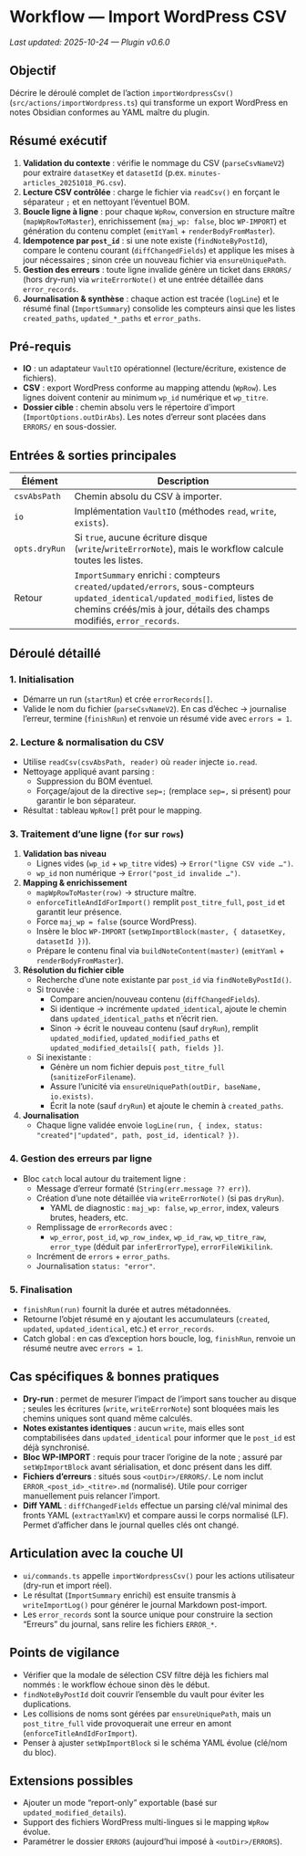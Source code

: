 # Workflow — Import WordPress CSV
_Last updated: 2025-10-24 — Plugin v0.6.0_

## Objectif
Décrire le déroulé complet de l’action `importWordpressCsv()` (`src/actions/importWordpress.ts`) qui transforme un export WordPress en notes Obsidian conformes au YAML maître du plugin.

## Résumé exécutif
1. **Validation du contexte** : vérifie le nommage du CSV (`parseCsvNameV2`) pour extraire `datasetKey` et `datasetId` (p.ex. `minutes-articles_20251018_PG.csv`).
2. **Lecture CSV contrôlée** : charge le fichier via `readCsv()` en forçant le séparateur `;` et en nettoyant l’éventuel BOM.
3. **Boucle ligne à ligne** : pour chaque `WpRow`, conversion en structure maître (`mapWpRowToMaster`), enrichissement (`maj_wp: false`, bloc `WP-IMPORT`) et génération du contenu complet (`emitYaml` + `renderBodyFromMaster`).
4. **Idempotence par `post_id`** : si une note existe (`findNoteByPostId`), compare le contenu courant (`diffChangedFields`) et applique les mises à jour nécessaires ; sinon crée un nouveau fichier via `ensureUniquePath`.
5. **Gestion des erreurs** : toute ligne invalide génère un ticket dans `ERRORS/` (hors dry-run) via `writeErrorNote()` et une entrée détaillée dans `error_records`.
6. **Journalisation & synthèse** : chaque action est tracée (`logLine`) et le résumé final (`ImportSummary`) consolide les compteurs ainsi que les listes `created_paths`, `updated_*_paths` et `error_paths`.

## Pré-requis
- **IO** : un adaptateur `VaultIO` opérationnel (lecture/écriture, existence de fichiers).
- **CSV** : export WordPress conforme au mapping attendu (`WpRow`). Les lignes doivent contenir au minimum `wp_id` numérique et `wp_titre`.
- **Dossier cible** : chemin absolu vers le répertoire d’import (`ImportOptions.outDirAbs`). Les notes d’erreur sont placées dans `ERRORS/` en sous-dossier.

## Entrées & sorties principales
| Élément | Description |
| --- | --- |
| `csvAbsPath` | Chemin absolu du CSV à importer. |
| `io` | Implémentation `VaultIO` (méthodes `read`, `write`, `exists`). |
| `opts.dryRun` | Si `true`, aucune écriture disque (`write`/`writeErrorNote`), mais le workflow calcule toutes les listes. |
| Retour | `ImportSummary` enrichi : compteurs `created/updated/errors`, sous-compteurs `updated_identical/updated_modified`, listes de chemins créés/mis à jour, détails des champs modifiés, `error_records`. |

## Déroulé détaillé
### 1. Initialisation
- Démarre un run (`startRun`) et crée `errorRecords[]`.
- Valide le nom du fichier (`parseCsvNameV2`). En cas d’échec → journalise l’erreur, termine (`finishRun`) et renvoie un résumé vide avec `errors = 1`.

### 2. Lecture & normalisation du CSV
- Utilise `readCsv(csvAbsPath, reader)` où `reader` injecte `io.read`.
- Nettoyage appliqué avant parsing :
  - Suppression du BOM éventuel.
  - Forçage/ajout de la directive `sep=;` (remplace `sep=,` si présent) pour garantir le bon séparateur.
- Résultat : tableau `WpRow[]` prêt pour le mapping.

### 3. Traitement d’une ligne (`for` sur `rows`)
1. **Validation bas niveau**
   - Lignes vides (`wp_id` + `wp_titre` vides) → `Error("ligne CSV vide …")`.
   - `wp_id` non numérique → `Error("post_id invalide …")`.
2. **Mapping & enrichissement**
   - `mapWpRowToMaster(row)` → structure maître.
   - `enforceTitleAndIdForImport()` remplit `post_titre_full`, `post_id` et garantit leur présence.
   - Force `maj_wp = false` (source WordPress).
   - Insère le bloc `WP-IMPORT` (`setWpImportBlock(master, { datasetKey, datasetId })`).
   - Prépare le contenu final via `buildNoteContent(master)` (`emitYaml` + `renderBodyFromMaster`).
3. **Résolution du fichier cible**
   - Recherche d’une note existante par `post_id` via `findNoteByPostId()`.
   - Si trouvée :
     - Compare ancien/nouveau contenu (`diffChangedFields`).
     - Si identique → incrémente `updated_identical`, ajoute le chemin dans `updated_identical_paths` et n’écrit rien.
     - Sinon → écrit le nouveau contenu (sauf `dryRun`), remplit `updated_modified`, `updated_modified_paths` et `updated_modified_details[{ path, fields }]`.
   - Si inexistante :
     - Génère un nom fichier depuis `post_titre_full` (`sanitizeForFilename`).
     - Assure l’unicité via `ensureUniquePath(outDir, baseName, io.exists)`.
     - Écrit la note (sauf `dryRun`) et ajoute le chemin à `created_paths`.
4. **Journalisation**
   - Chaque ligne validée envoie `logLine(run, { index, status: "created"|"updated", path, post_id, identical? })`.

### 4. Gestion des erreurs par ligne
- Bloc `catch` local autour du traitement ligne :
  - Message d’erreur formaté (`String(err.message ?? err)`).
  - Création d’une note détaillée via `writeErrorNote()` (si pas `dryRun`).
    - YAML de diagnostic : `maj_wp: false`, `wp_error`, index, valeurs brutes, headers, etc.
  - Remplissage de `errorRecords` avec :
    - `wp_error`, `post_id`, `wp_row_index`, `wp_id_raw`, `wp_titre_raw`, `error_type` (déduit par `inferErrorType`), `errorFileWikilink`.
  - Incrément de `errors` + `error_paths`.
  - Journalisation `status: "error"`.

### 5. Finalisation
- `finishRun(run)` fournit la durée et autres métadonnées.
- Retourne l’objet résumé en y ajoutant les accumulateurs (`created`, `updated`, `updated_identical`, etc.) et `error_records`.
- Catch global : en cas d’exception hors boucle, log, `finishRun`, renvoie un résumé neutre avec `errors = 1`.

## Cas spécifiques & bonnes pratiques
- **Dry-run** : permet de mesurer l’impact de l’import sans toucher au disque ; seules les écritures (`write`, `writeErrorNote`) sont bloquées mais les chemins uniques sont quand même calculés.
- **Notes existantes identiques** : aucun `write`, mais elles sont comptabilisées dans `updated_identical` pour informer que le `post_id` est déjà synchronisé.
- **Bloc WP-IMPORT** : requis pour tracer l’origine de la note ; assuré par `setWpImportBlock` avant sérialisation, et donc présent dans les diff.
- **Fichiers d’erreurs** : situés sous `<outDir>/ERRORS/`. Le nom inclut `ERROR_<post_id>_<titre>.md` (normalisé). Utile pour corriger manuellement puis relancer l’import.
- **Diff YAML** : `diffChangedFields` effectue un parsing clé/val minimal des fronts YAML (`extractYamlKV`) et compare aussi le corps normalisé (LF). Permet d’afficher dans le journal quelles clés ont changé.

## Articulation avec la couche UI
- `ui/commands.ts` appelle `importWordpressCsv()` pour les actions utilisateur (dry-run et import réel).
- Le résultat (`ImportSummary` enrichi) est ensuite transmis à `writeImportLog()` pour générer le journal Markdown post-import.
- Les `error_records` sont la source unique pour construire la section “Erreurs” du journal, sans relire les fichiers `ERROR_*`.

## Points de vigilance
- Vérifier que la modale de sélection CSV filtre déjà les fichiers mal nommés : le workflow échoue sinon dès le début.
- `findNoteByPostId` doit couvrir l’ensemble du vault pour éviter les duplications.
- Les collisions de noms sont gérées par `ensureUniquePath`, mais un `post_titre_full` vide provoquerait une erreur en amont (`enforceTitleAndIdForImport`).
- Penser à ajuster `setWpImportBlock` si le schéma YAML évolue (clé/nom du bloc).

## Extensions possibles
- Ajouter un mode “report-only” exportable (basé sur `updated_modified_details`).
- Support des fichiers WordPress multi-lingues si le mapping `WpRow` évolue.
- Paramétrer le dossier `ERRORS` (aujourd’hui imposé à `<outDir>/ERRORS`).
